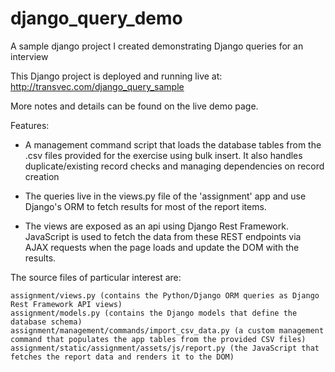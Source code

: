 # django_query_demo

A sample django project I created demonstrating Django queries for an interview

This Django project is deployed and running live at: http://transvec.com/django_query_sample

More notes and details can be found on the live demo page.

Features:
- A management command script that loads the  database tables from the .csv files provided for the exercise using bulk insert. It
  also handles duplicate/existing record checks and managing dependencies on record creation

- The queries live in the views.py file of the 'assignment' app and use Django's ORM to fetch results for most of the report items.

- The views are exposed as an api using Django Rest Framework. JavaScript is used to fetch the data from these REST endpoints via AJAX
  requests when the page loads and update the DOM with the results.

The source files of particular interest are:

    assignment/views.py (contains the Python/Django ORM queries as Django Rest Framework API views)
    assignment/models.py (contains the Django models that define the database schema)
    assignment/management/commands/import_csv_data.py (a custom management command that populates the app tables from the provided CSV files)
    assignment/static/assignment/assets/js/report.py (the JavaScript that fetches the report data and renders it to the DOM)

